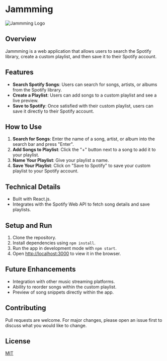 # Jammming

![Jammming Logo]('./src/logo.png')  <!-- Replace "path_to_logo.png" with the path to your logo if you have one. -->

## Overview
Jammming is a web application that allows users to search the Spotify library, create a custom playlist, and then save it to their Spotify account.

## Features

- **Search Spotify Songs**: Users can search for songs, artists, or albums from the Spotify library.
- **Create a Playlist**: Users can add songs to a custom playlist and see a live preview.
- **Save to Spotify**: Once satisfied with their custom playlist, users can save it directly to their Spotify account.

## How to Use

1. **Search for Songs**: Enter the name of a song, artist, or album into the search bar and press "Enter".
2. **Add Songs to Playlist**: Click the "+" button next to a song to add it to your playlist.
3. **Name Your Playlist**: Give your playlist a name.
4. **Save Your Playlist**: Click on "Save to Spotify" to save your custom playlist to your Spotify account.

## Technical Details

- Built with React.js.
- Integrates with the Spotify Web API to fetch song details and save playlists.

## Setup and Run

1. Clone the repository.
2. Install dependencies using `npm install`.
3. Run the app in development mode with `npm start`.
4. Open [http://localhost:3000](http://localhost:3000) to view it in the browser.

## Future Enhancements

- Integration with other music streaming platforms.
- Ability to reorder songs within the custom playlist.
- Preview of song snippets directly within the app.

## Contributing

Pull requests are welcome. For major changes, please open an issue first to discuss what you would like to change.

## License

[MIT](https://choosealicense.com/licenses/mit/)
